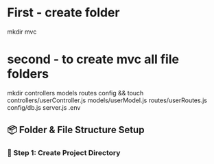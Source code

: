 # First - create folder

mkdir mvc

# second - to create mvc all file folders

mkdir controllers models routes config && touch controllers/userController.js models/userModel.js routes/userRoutes.js config/db.js server.js .env



## 📦 Folder & File Structure Setup
### 🔹 Step 1: Create Project Directory
